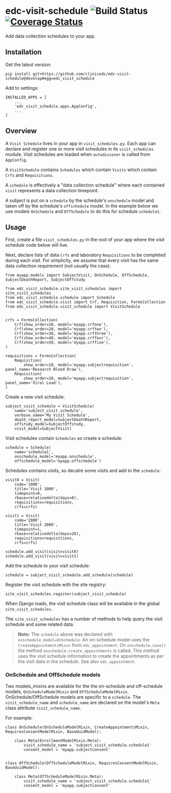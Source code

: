 # edc-visit-schedule ![Build Status](https://github.com/bhp-code-space/edc-visit-schedule/actions/workflows/django.yml/badge.svg) [![Coverage Status](https://codecov.io/gh/bhp-code-space/edc-visit-schedule/branch/develop/graph/badge.svg?token=088539cd-b621-47d8-a2e5-181d7a28990d)](https://codecov.io/gh/bhp-code-space/edc-data-manager)

Add data collection schedules to your app.

## Installation

Get the latest version:

    pip install git+https://github.com/clinicedc/edc-visit-schedule@develop#egg=edc_visit_schedule

Add to settings:

    INSTALLED_APPS = [
        ...
        'edc_visit_schedule.apps.AppConfig',
        ...
    ]


## Overview

A `Visit Schedule` lives in your app in `visit_schedules.py`. Each app can declare and register one or more visit schedules in its `visit_schedules` module. Visit schedules are loaded when `autodiscover` is called from `AppConfig`.

A `VisitSchedule` contains `Schedules` which contain `Visits` which contain `Crfs` and `Requisitions`.

A `schedule` is effectively a "data collection schedule" where each contained `visit` represents a data collection timepoint.

A subject is put on a `schedule` by the schedule's `onschedule` model and taken off by the schedule's `offschedule` model. In the example below we use models `OnSchedule` and `OffSchedule` to do this for schedule `schedule1`.

## Usage

First, create a file `visit_schedules.py` in the root of your app where the visit schedule code below will live.

Next, declare lists of data `Crfs` and laboratory `Requisitions` to be completed during each visit. For simplicity, we assume that every visit has the same data collection requirement (not usually the case).

    from myapp.models import SubjectVisit, OnSchedule, OffSchedule, SubjectDeathReport, SubjectOffstudy

    from edc_visit_schedule.site_visit_schedules import site_visit_schedules
    from edc_visit_schedule.schedule import Schedule
    from edc_visit_schedule.visit import Crf, Requisition, FormsCollection
    from edc_visit_schedule.visit_schedule import VisitSchedule
    
    
    crfs = FormsCollection(
        Crf(show_order=10, model='myapp.crfone'),
        Crf(show_order=20, model='myapp.crftwo'),
        Crf(show_order=30, model='myapp.crfthree'),
        Crf(show_order=40, model='myapp.crffour'),
        Crf(show_order=50, model='myapp.crffive'),
    )
    
    requisitions = FormsCollection(
        Requisition(
            show_order=10, model='myapp.subjectrequisition', panel_name='Research Blood Draw'),
        Requisition(
            show_order=20, model='myapp.subjectrequisition', panel_name='Viral Load'),
    )

Create a new visit schedule:

    subject_visit_schedule = VisitSchedule(
        name='subject_visit_schedule',
        verbose_name='My Visit Schedule',
        death_report_model=SubjectDeathReport,
        offstudy_model=SubjectOffstudy,
        visit_model=SubjectVisit)


Visit schedules contain `Schedules` so create a schedule:

    schedule = Schedule(
        name='schedule1',
        onschedule_model='myapp.onschedule',
        offschedule_model='myapp.offschedule')

Schedules contains visits, so decalre some visits and add to the `schedule`:

    visit0 = Visit(
        code='1000',
        title='Visit 1000',
        timepoint=0,
        rbase=relativedelta(days=0),
        requisitions=requisitions,
        crfs=crfs)

    visit1 = Visit(
        code='2000',
        title='Visit 2000',
        timepoint=1,
        rbase=relativedelta(days=28),
        requisitions=requisitions,
        crfs=crfs)

    schedule.add_visit(visit=visit0)
    schedule.add_visit(visit=visit1)


Add the schedule to your visit schedule:

    schedule = subject_visit_schedule.add_schedule(schedule)

Register the visit schedule with the site registry:

    site_visit_schedules.register(subject_visit_schedule)

When Django loads, the visit schedule class will be available in the global `site_visit_schedules`.

The `site_visit_schedules` has a number of methods to help query the visit schedule and some related data.

> __Note:__ The `schedule` above was declared with `onschedule_model=OnSchedule`. An on-schedule model uses the `CreateAppointmentsMixin` from `edc_appointment`. On `onschedule.save()` the method `onschedule.create_appointments` is called. This method uses the visit schedule information to create the appointments as per the visit data in the schedule. See also `edc_appointment`.

### OnSchedule and OffSchedule models

Two models_mixins are available for the the on-schedule and off-schedule models, `OnScheduleModelMixin` and `OffScheduleModelMixin`. OnSchedule/OffSchedule models are specific to a `schedule`. The `visit_schedule_name` and `schedule_name` are declared on the model's `Meta` class attribute `visit_schedule_name`.

For example:

    class OnSchedule(OnScheduleModelMixin, CreateAppointmentsMixin, RequiresConsentModelMixin, BaseUuidModel):
        
        class Meta(EnrollmentModelMixin.Meta):
            visit_schedule_name = 'subject_visit_schedule.schedule1'
            consent_model = 'myapp.subjectconsent'
    
    
    class OffSchedule(OffScheduleModelMixin, RequiresConsentModelMixin, BaseUuidModel):
    
        class Meta(OffScheduleModelMixin.Meta):
            visit_schedule_name = 'subject_visit_schedule.schedule1'
            consent_model = 'myapp.subjectconsent'
